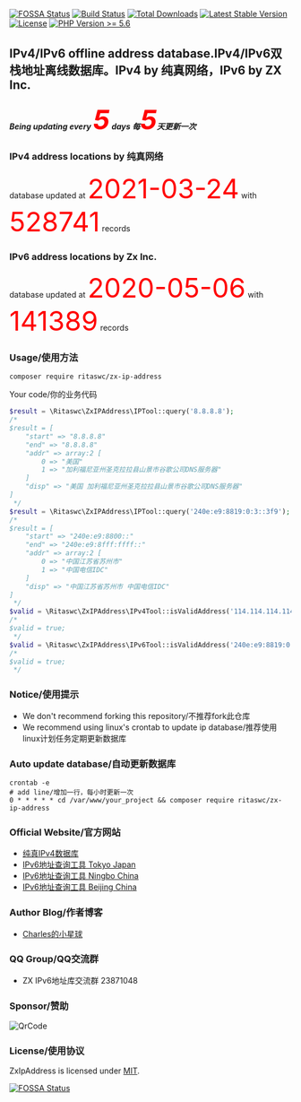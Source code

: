 [![FOSSA Status](https://app.fossa.com/api/projects/git%2Bgithub.com%2Fritaswc%2Fzx-ip-address.svg?type=shield)](https://app.fossa.com/projects/git%2Bgithub.com%2Fritaswc%2Fzx-ip-address?ref=badge_shield)
[![Build Status](https://www.travis-ci.org/ritaswc/zx-ip-address.svg?branch=main)](https://travis-ci.com/github/ritaswc/zx-ip-address)
<a href="https://packagist.org/packages/ritaswc/zx-ip-address"><img src="https://img.shields.io/packagist/dt/ritaswc/zx-ip-address" alt="Total Downloads"></a>
<a href="https://packagist.org/packages/ritaswc/zx-ip-address"><img src="https://img.shields.io/packagist/v/ritaswc/zx-ip-address" alt="Latest Stable Version"></a>
<a href="https://packagist.org/packages/ritaswc/zx-ip-address"><img src="https://img.shields.io/packagist/l/ritaswc/zx-ip-address" alt="License"></a>
<a href="https://www.php.net"><img src="https://img.shields.io/badge/php-%3E%3D%205.6-8892BF.svg?style=flat-square" alt="PHP Version >= 5.6"></a>


## IPv4/IPv6 offline address database.IPv4/IPv6双栈地址离线数据库。IPv4 by 纯真网络，IPv6 by ZX Inc.
##### Being updating every <font color=#FF0000 size=36>5</font> days 每<font color=#FF0000 size=36>5</font>天更新一次

### IPv4 address locations by 纯真网络
database updated at <font color=#FF0000 size=36>2021-03-24</font> with <font color=#FF0000 size=36>528741</font> records

### IPv6 address locations by Zx Inc.
database updated at <font color=#FF0000 size=36>2020-05-06</font> with <font color=#FF0000 size=36>141389</font> records

### Usage/使用方法
```shell script
composer require ritaswc/zx-ip-address
```
Your code/你的业务代码
```php
$result = \Ritaswc\ZxIPAddress\IPTool::query('8.8.8.8');
/*
$result = [
    "start" => "8.8.8.8"
    "end" => "8.8.8.8"
    "addr" => array:2 [
        0 => "美国"
        1 => "加利福尼亚州圣克拉拉县山景市谷歌公司DNS服务器"
    ]
    "disp" => "美国 加利福尼亚州圣克拉拉县山景市谷歌公司DNS服务器"
]
 */
$result = \Ritaswc\ZxIPAddress\IPTool::query('240e:e9:8819:0:3::3f9');
/*
$result = [
    "start" => "240e:e9:8800::"
    "end" => "240e:e9:8fff:ffff::"
    "addr" => array:2 [
        0 => "中国江苏省苏州市"
        1 => "中国电信IDC"
    ]
    "disp" => "中国江苏省苏州市 中国电信IDC"
]
 */
$valid = \Ritaswc\ZxIPAddress\IPv4Tool::isValidAddress('114.114.114.114');
/*
$valid = true;
 */
$valid = \Ritaswc\ZxIPAddress\IPv6Tool::isValidAddress('240e:e9:8819:0:3::3f9');
/*
$valid = true;
 */

```

### Notice/使用提示
- We don't recommend forking this repository/不推荐fork此仓库
- We recommend using linux's crontab to update ip database/推荐使用linux计划任务定期更新数据库

### Auto update database/自动更新数据库
```shell
crontab -e
# add line/增加一行，每小时更新一次
0 * * * * * cd /var/www/your_project && composer require ritaswc/zx-ip-address
```



### Official Website/官方网站
- [纯真IPv4数据库](https://www.cz88.net/)
- [IPv6地址查询工具 Tokyo Japan](http://ip.zxinc.org)
- [IPv6地址查询工具 Ningbo China](https://ip.shanshan-business.com)
- [IPv6地址查询工具 Beijing China](https://ip.yinghualuo.cn)

### Author Blog/作者博客
- [Charles的小星球](https://blog.yinghualuo.cn)

### QQ Group/QQ交流群
- ZX IPv6地址库交流群   23871048

### Sponsor/赞助
![QrCode](https://blog.yinghualuo.cn/blog/2020/11/sponsor.png)

### License/使用协议
ZxIpAddress is licensed under [MIT](https://github.com/ritaswc/zx-ip-address/blob/main/LICENSE).

[![FOSSA Status](https://app.fossa.com/api/projects/git%2Bgithub.com%2Fritaswc%2Fzx-ip-address.svg?type=large)](https://app.fossa.com/projects/git%2Bgithub.com%2Fritaswc%2Fzx-ip-address?ref=badge_large)
